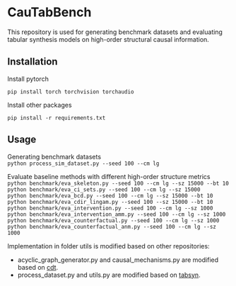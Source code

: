 # CauTabBench

This repository is used for generating benchmark datasets and evaluating tabular synthesis models on high-order structural causal information.

## Installation
Install pytorch

`pip install torch torchvision torchaudio`

Install other packages

`pip install -r requirements.txt`

## Usage

Generating benchmark datasets  
`python process_sim_dataset.py --seed 100 --cm lg`  

Evaluate baseline methods with different high-order structure metrics  
`python benchmark/eva_skeleton.py --seed 100 --cm lg --sz 15000 --bt 10`  
`python benchmark/eva_ci_sets.py --seed 100 --cm lg --sz 15000 `  
`python benchmark/eva_bcd.py --seed 100 --cm lg --sz 15000 --bt 10`  
`python benchmark/eva_cdir_lingam.py --seed 100 --sz 15000 --bt 10`  
`python benchmark/eva_intervention.py --seed 100 --cm lg --sz 1000`  
`python benchmark/eva_intervention_amm.py --seed 100 --cm lg --sz 1000`  
`python benchmark/eva_counterfactual.py --seed 100 --cm lg --sz 1000`  
`python benchmark/eva_counterfactual_anm.py --seed 100 --cm lg --sz 1000`  

Implementation in folder utils is modified based on other repositories:
* acyclic_graph_generator.py and causal_mechanisms.py are modified based on [cdt](https://github.com/FenTechSolutions/CausalDiscoveryToolbox).  
* process_dataset.py and utils.py are modified based on [tabsyn](https://github.com/amazon-science/tabsyn).  

